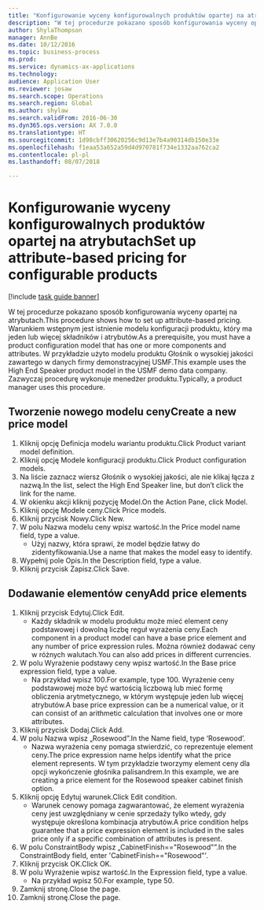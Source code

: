 ```yaml
--- 
title: "Konfigurowanie wyceny konfigurowalnych produktów opartej na atrybutach"
description: "W tej procedurze pokazano sposób konfigurowania wyceny opartej na atrybutach."
author: ShylaThompson
manager: AnnBe
ms.date: 10/12/2016
ms.topic: business-process
ms.prod: 
ms.service: dynamics-ax-applications
ms.technology: 
audience: Application User
ms.reviewer: josaw
ms.search.scope: Operations
ms.search.region: Global
ms.author: shylaw
ms.search.validFrom: 2016-06-30
ms.dyn365.ops.version: AX 7.0.0
ms.translationtype: HT
ms.sourcegitcommit: 1d98cbff30620256c9d13e7b4a90314db150e33e
ms.openlocfilehash: f1eaa53a652a59d4d970781f734e1332aa762ca2
ms.contentlocale: pl-pl
ms.lasthandoff: 08/07/2018

---
```

# <a name="set-up-attribute-based-pricing-for-configurable-products"></a><span data-ttu-id="3847f-103">Konfigurowanie wyceny konfigurowalnych produktów opartej na atrybutach</span><span class="sxs-lookup"><span data-stu-id="3847f-103">Set up attribute-based pricing for configurable products</span></span>

[!include [task guide banner](../../includes/task-guide-banner.md)]

<span data-ttu-id="3847f-104">W tej procedurze pokazano sposób konfigurowania wyceny opartej na atrybutach.</span><span class="sxs-lookup"><span data-stu-id="3847f-104">This procedure shows how to set up attribute-based pricing.</span></span> <span data-ttu-id="3847f-105">Warunkiem wstępnym jest istnienie modelu konfiguracji produktu, który ma jeden lub więcej składników i atrybutów.</span><span class="sxs-lookup"><span data-stu-id="3847f-105">As a prerequisite, you must have a product configuration model that has one or more components and attributes.</span></span> <span data-ttu-id="3847f-106">W przykładzie użyto modelu produktu Głośnik o wysokiej jakości zawartego w danych firmy demonstracyjnej USMF.</span><span class="sxs-lookup"><span data-stu-id="3847f-106">This example uses the High End Speaker product model in the USMF demo data company.</span></span> <span data-ttu-id="3847f-107">Zazwyczaj procedurę wykonuje menedżer produktu.</span><span class="sxs-lookup"><span data-stu-id="3847f-107">Typically, a product manager uses this procedure.</span></span>


## <a name="create-a-new-price-model"></a><span data-ttu-id="3847f-108">Tworzenie nowego modelu ceny</span><span class="sxs-lookup"><span data-stu-id="3847f-108">Create a new price model</span></span>
1. <span data-ttu-id="3847f-109">Kliknij opcję Definicja modelu wariantu produktu.</span><span class="sxs-lookup"><span data-stu-id="3847f-109">Click Product variant model definition.</span></span>
2. <span data-ttu-id="3847f-110">Kliknij opcję Modele konfiguracji produktu.</span><span class="sxs-lookup"><span data-stu-id="3847f-110">Click Product configuration models.</span></span>
3. <span data-ttu-id="3847f-111">Na liście zaznacz wiersz Głośnik o wysokiej jakości, ale nie klikaj łącza z nazwą.</span><span class="sxs-lookup"><span data-stu-id="3847f-111">In the list, select the High End Speaker line, but don’t click the link for the name.</span></span>
4. <span data-ttu-id="3847f-112">W okienku akcji kliknij pozycję Model.</span><span class="sxs-lookup"><span data-stu-id="3847f-112">On the Action Pane, click Model.</span></span>
5. <span data-ttu-id="3847f-113">Kliknij opcję Modele ceny.</span><span class="sxs-lookup"><span data-stu-id="3847f-113">Click Price models.</span></span>
6. <span data-ttu-id="3847f-114">Kliknij przycisk Nowy.</span><span class="sxs-lookup"><span data-stu-id="3847f-114">Click New.</span></span>
7. <span data-ttu-id="3847f-115">W polu Nazwa modelu ceny wpisz wartość.</span><span class="sxs-lookup"><span data-stu-id="3847f-115">In the Price model name field, type a value.</span></span>
    * <span data-ttu-id="3847f-116">Użyj nazwy, która sprawi, że model będzie łatwy do zidentyfikowania.</span><span class="sxs-lookup"><span data-stu-id="3847f-116">Use a name that makes the model easy to identify.</span></span>  
8. <span data-ttu-id="3847f-117">Wypełnij pole Opis.</span><span class="sxs-lookup"><span data-stu-id="3847f-117">In the Description field, type a value.</span></span>
9. <span data-ttu-id="3847f-118">Kliknij przycisk Zapisz.</span><span class="sxs-lookup"><span data-stu-id="3847f-118">Click Save.</span></span>

## <a name="add-price-elements"></a><span data-ttu-id="3847f-119">Dodawanie elementów ceny</span><span class="sxs-lookup"><span data-stu-id="3847f-119">Add price elements</span></span>
1. <span data-ttu-id="3847f-120">Kliknij przycisk Edytuj.</span><span class="sxs-lookup"><span data-stu-id="3847f-120">Click Edit.</span></span>
    * <span data-ttu-id="3847f-121">Każdy składnik w modelu produktu może mieć element ceny podstawowej i dowolną liczbę reguł wyrażenia ceny.</span><span class="sxs-lookup"><span data-stu-id="3847f-121">Each component in a product model can have a base price element and any number of price expression rules.</span></span> <span data-ttu-id="3847f-122">Można również dodawać ceny w różnych walutach.</span><span class="sxs-lookup"><span data-stu-id="3847f-122">You can also add prices in different currencies.</span></span>  
2. <span data-ttu-id="3847f-123">W polu Wyrażenie podstawy ceny wpisz wartość.</span><span class="sxs-lookup"><span data-stu-id="3847f-123">In the Base price expression field, type a value.</span></span>
    * <span data-ttu-id="3847f-124">Na przykład wpisz 100.</span><span class="sxs-lookup"><span data-stu-id="3847f-124">For example, type 100.</span></span>   <span data-ttu-id="3847f-125">Wyrażenie ceny podstawowej może być wartością liczbową lub mieć formę obliczenia arytmetycznego, w którym występuje jeden lub więcej atrybutów.</span><span class="sxs-lookup"><span data-stu-id="3847f-125">A base price expression can be a numerical value, or it can consist of an arithmetic calculation that involves one or more attributes.</span></span>  
3. <span data-ttu-id="3847f-126">Kliknij przycisk Dodaj.</span><span class="sxs-lookup"><span data-stu-id="3847f-126">Click Add.</span></span>
4. <span data-ttu-id="3847f-127">W polu Nazwa wpisz „Rosewood”.</span><span class="sxs-lookup"><span data-stu-id="3847f-127">In the Name field, type ‘Rosewood’.</span></span>
    * <span data-ttu-id="3847f-128">Nazwa wyrażenia ceny pomaga stwierdzić, co reprezentuje element ceny.</span><span class="sxs-lookup"><span data-stu-id="3847f-128">The price expression name helps identify what the price element represents.</span></span> <span data-ttu-id="3847f-129">W tym przykładzie tworzymy element ceny dla opcji wykończenie głośnika palisandrem.</span><span class="sxs-lookup"><span data-stu-id="3847f-129">In this example, we are creating a price element for the Rosewood speaker cabinet finish option.</span></span>  
5. <span data-ttu-id="3847f-130">Kliknij opcję Edytuj warunek.</span><span class="sxs-lookup"><span data-stu-id="3847f-130">Click Edit condition.</span></span>
    * <span data-ttu-id="3847f-131">Warunek cenowy pomaga zagwarantować, że element wyrażenia ceny jest uwzględniany w cenie sprzedaży tylko wtedy, gdy występuje określona kombinacja atrybutów.</span><span class="sxs-lookup"><span data-stu-id="3847f-131">A price condition helps guarantee that a price expression element is included in the sales price only if a specific combination of attributes is present.</span></span>  
6. <span data-ttu-id="3847f-132">W polu ConstraintBody wpisz „CabinetFinish=="Rosewood"”.</span><span class="sxs-lookup"><span data-stu-id="3847f-132">In the ConstraintBody field, enter 'CabinetFinish=="Rosewood"'.</span></span>
7. <span data-ttu-id="3847f-133">Kliknij przycisk OK.</span><span class="sxs-lookup"><span data-stu-id="3847f-133">Click OK.</span></span>
8. <span data-ttu-id="3847f-134">W polu Wyrażenie wpisz wartość.</span><span class="sxs-lookup"><span data-stu-id="3847f-134">In the Expression field, type a value.</span></span>
    * <span data-ttu-id="3847f-135">Na przykład wpisz 50.</span><span class="sxs-lookup"><span data-stu-id="3847f-135">For example, type 50.</span></span>  
9. <span data-ttu-id="3847f-136">Zamknij stronę.</span><span class="sxs-lookup"><span data-stu-id="3847f-136">Close the page.</span></span>
10. <span data-ttu-id="3847f-137">Zamknij stronę.</span><span class="sxs-lookup"><span data-stu-id="3847f-137">Close the page.</span></span>


